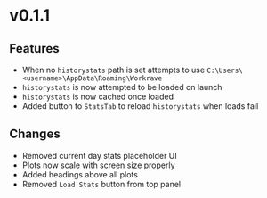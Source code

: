 # v0.1.1
## Features
- When no `historystats` path is set attempts to use `C:\Users\<username>\AppData\Roaming\Workrave`
- `historystats` is now attempted to be loaded on launch
- `historystats` is now cached once loaded
- Added button to `StatsTab` to reload `historystats` when loads fail 

## Changes
- Removed current day stats placeholder UI
- Plots now scale with screen size properly
- Added headings above all plots
- Removed `Load Stats` button from top panel
